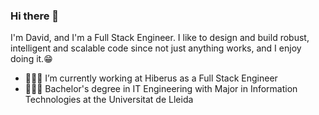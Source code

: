 ### Hi there 👋

I'm David, and I'm a Full Stack Engineer. I like to design and build robust, intelligent and scalable code since not just anything works, and I enjoy doing it.😁

- 👨🏻‍💻 I’m currently working at Hiberus as a Full Stack Engineer
- 👨🏻‍🎓 Bachelor's degree in IT Engineering with Major in Information Technologies at the Universitat de Lleida
